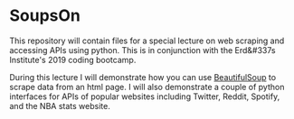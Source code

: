 # SoupsOn

This repository will contain files for a special lecture on web scraping and
accessing APIs using python. This is in conjunction with the Erd&#337s Institute's
2019 coding bootcamp.

During this lecture I will demonstrate how you can use <a href = "https://www.crummy.com/software/BeautifulSoup/bs4/doc/">BeautifulSoup</a> to scrape data from an html page. I will also demonstrate a
couple of python interfaces for APIs of popular websites including Twitter,
Reddit, Spotify, and the NBA stats website.

